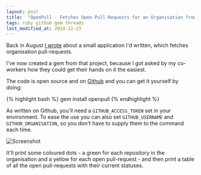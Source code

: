 ```yaml
---
layout: post
title:  "OpenPull - Fetches Open Pull-Requests for an Organisation from Github"
tags: ruby github gem threads
last_modified_at: 2014-12-23
---
```


Back in August [I wrote](http://ohm.sh/2014/08/21/pull-requests.html) about a small application I'd written, which fetches organisation pull-requests.

I've now created a gem from that project, because I got asked by my co-workers how they could get their hands on it the easiest.

The code is open source and on [Github](https://github.com/omegahm/openpull) and you can get it yourself by doing:

{% highlight bash %}
gem install openpull
{% endhighlight %}

As written on Github, you'll need a `GITHUB_ACCESS_TOKEN` set in your environment.
To ease the use you can also set `GITHUB_USERNAME` and `GITHUB_ORGANISATION`, so you don't have to supply them to the command each time.

![Screenshot](http://i.imgur.com/q5meE5r.png)

It'll print some coloured dots - a green for each repository in the organisation and a yellow for each open pull-request - and then print a table of all the open pull-requests with their current statuses.
